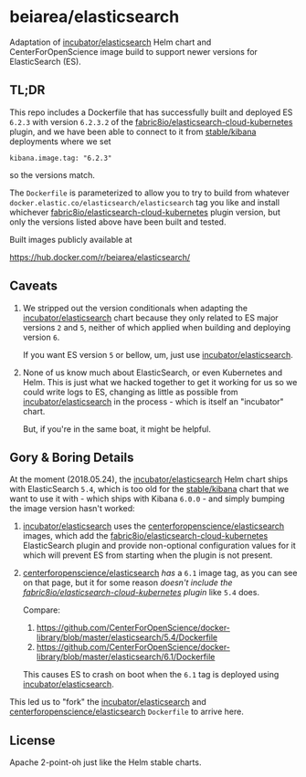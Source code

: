 beiarea/elasticsearch
==============================================================================

Adaptation of [incubator/elasticsearch][] Helm chart and CenterForOpenScience image build to support newer versions for ElasticSearch (ES).

[incubator/elasticsearch]: https://github.com/kubernetes/charts/tree/master/incubator/elasticsearch


TL;DR
------------------------------------------------------------------------------

This repo includes a Dockerfile that has successfully built and deployed ES `6.2.3` with version `6.2.3.2` of the [fabric8io/elasticsearch-cloud-kubernetes][] plugin, and we have been able to connect to it from [stable/kibana][] deployments where we set

    kibana.image.tag: "6.2.3"

so the versions match.

The `Dockerfile` is parameterized to allow you to try to build from whatever `docker.elastic.co/elasticsearch/elasticsearch` tag you like and install whichever [fabric8io/elasticsearch-cloud-kubernetes][] plugin version, but only the versions listed above have been built and tested.

[fabric8io/elasticsearch-cloud-kubernetes]: https://github.com/fabric8io/elasticsearch-cloud-kubernetes

Built images publicly available at

https://hub.docker.com/r/beiarea/elasticsearch/


Caveats
------------------------------------------------------------------------------

1.  We stripped out the version conditionals when adapting the [incubator/elasticsearch][] chart because they only related to ES major versions `2` and `5`, neither of which applied when building and deploying version `6`.
    
    If you want ES version `5` or bellow, um, just use [incubator/elasticsearch][].
    
2.  None of us know much about ElasticSearch, or even Kubernetes and Helm. This is just what we hacked together to get it working for us so we could write logs to ES, changing as little as possible from [incubator/elasticsearch][] in the process - which is itself an "incubator" chart.
    
    But, if you're in the same boat, it might be helpful.


Gory & Boring Details
------------------------------------------------------------------------------

At the moment (2018.05.24), the [incubator/elasticsearch][] Helm chart ships with ElasticSearch `5.4`, which is too old for the [stable/kibana][] chart that we want to use it with - which ships with Kibana `6.0.0` - and simply bumping the image version hasn't worked:

[stable/kibana]: https://github.com/kubernetes/charts/tree/master/stable/kibana

1.  [incubator/elasticsearch][] uses the [centerforopenscience/elasticsearch][]
images, which add the [fabric8io/elasticsearch-cloud-kubernetes][] ElasticSearch plugin and provide non-optional configuration values for it which will prevent ES from starting when the plugin is not present.
    
2.  [centerforopenscience/elasticsearch][] *has* a `6.1` image tag, as you can see on that page, but it for some reason *doesn't include the [fabric8io/elasticsearch-cloud-kubernetes][] plugin* like `5.4` does.
    
    Compare:
    
    1.  https://github.com/CenterForOpenScience/docker-library/blob/master/elasticsearch/5.4/Dockerfile
    2.  https://github.com/CenterForOpenScience/docker-library/blob/master/elasticsearch/6.1/Dockerfile
    
    This causes ES to crash on boot when the `6.1` tag is deployed using [incubator/elasticsearch][].

[centerforopenscience/elasticsearch]: https://hub.docker.com/r/centerforopenscience/elasticsearch/

This led us to "fork" the [incubator/elasticsearch][] and [centerforopenscience/elasticsearch][] `Dockerfile` to arrive here.


License
------------------------------------------------------------------------------

Apache 2-point-oh just like the Helm stable charts.
